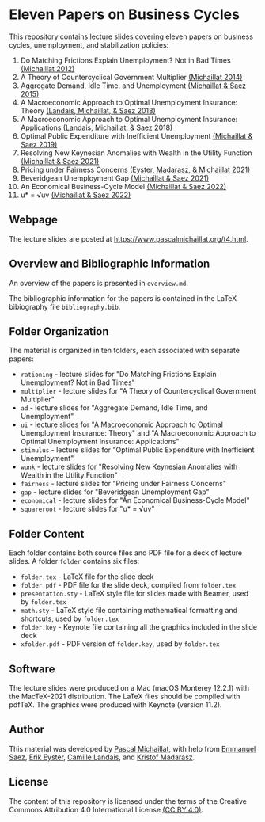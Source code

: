 # Eleven Papers on Business Cycles

This repository contains lecture slides covering eleven papers on business cycles, unemployment, and stabilization policies:

1. Do Matching Frictions Explain Unemployment? Not in Bad Times [(Michaillat 2012)](https://www.pascalmichaillat.org/1.html)
2. A Theory of Countercyclical Government Multiplier [(Michaillat 2014)](https://www.pascalmichaillat.org/2.html)
3. Aggregate Demand, Idle Time, and Unemployment [(Michaillat & Saez 2015)](https://www.pascalmichaillat.org/3.html)
4. A Macroeconomic Approach to Optimal Unemployment Insurance: Theory [(Landais, Michaillat, & Saez 2018)](https://www.pascalmichaillat.org/4.html)
5. A Macroeconomic Approach to Optimal Unemployment Insurance: Applications [(Landais, Michaillat, & Saez 2018)](https://www.pascalmichaillat.org/5.html)
6. Optimal Public Expenditure with Inefficient Unemployment [(Michaillat & Saez 2019)](https://www.pascalmichaillat.org/6.html)
7. Resolving New Keynesian Anomalies with Wealth in the Utility Function [(Michaillat & Saez 2021)](https://www.pascalmichaillat.org/11.html)
8. Pricing under Fairness Concerns [(Eyster, Madarasz, & Michaillat 2021)](https://www.pascalmichaillat.org/8.html)
9. Beveridgean Unemployment Gap [(Michaillat & Saez 2021)](https://www.pascalmichaillat.org/9.html)
10. An Economical Business-Cycle Model [(Michaillat & Saez 2022)](https://www.pascalmichaillat.org/7.html)
11. u* = √uv [(Michaillat & Saez 2022)](https://www.pascalmichaillat.org/13.html)

## Webpage

The lecture slides are posted at https://www.pascalmichaillat.org/t4.html.

## Overview and Bibliographic Information

An overview of the papers is presented in `overview.md`.

The bibliographic information for the papers is contained in the LaTeX bibiography file `bibliography.bib`.

## Folder Organization

The material is organized in ten folders, each associated with separate papers:

* `rationing` - lecture slides for "Do Matching Frictions Explain Unemployment? Not in Bad Times"
* `multiplier` - lecture slides for "A Theory of Countercyclical Government Multiplier"
* `ad` - lecture slides for "Aggregate Demand, Idle Time, and Unemployment"
* `ui` - lecture slides for "A Macroeconomic Approach to Optimal Unemployment Insurance: Theory" and "A Macroeconomic Approach to Optimal Unemployment Insurance: Applications"
* `stimulus` - lecture slides for "Optimal Public Expenditure with Inefficient Unemployment"
* `wunk` - lecture slides for "Resolving New Keynesian Anomalies with Wealth in the Utility Function"
* `fairness` - lecture slides for "Pricing under Fairness Concerns"
* `gap` - lecture slides for "Beveridgean Unemployment Gap"
* `economical` - lecture slides for "An Economical Business-Cycle Model"
* `squareroot` - lecture slides for "u* = √uv"

## Folder Content

Each folder contains both source files and PDF file for a deck of lecture slides. A folder `folder` contains six files:

* `folder.tex` - LaTeX file for the slide deck
* `folder.pdf` - PDF file for the slide deck, compiled from `folder.tex`
* `presentation.sty` - LaTeX style file for slides made with Beamer, used by `folder.tex`
* `math.sty` - LaTeX style file containing mathematical formatting and shortcuts, used by `folder.tex`
* `folder.key` - Keynote file containing all the graphics included in the slide deck
* `xfolder.pdf` - PDF version of `folder.key`, used by `folder.tex`

## Software

The lecture slides were produced on a Mac (macOS Monterey 12.2.1) with the MacTeX-2021 distribution. The LaTeX files should be compiled with pdfTeX. The graphics were produced with Keynote (version 11.2).

## Author

This material was developed by [Pascal Michaillat](https://www.pascalmichaillat.org), with help from [Emmanuel Saez](https://eml.berkeley.edu/~saez/), [Erik Eyster](https://econ.ucsb.edu/people/faculty/erik-eyster), [Camille Landais](https://www.lse.ac.uk/economics/people/faculty/camille-landais), and [Kristof Madarasz](https://www.lse.ac.uk/management/people/academic-staff/kmadarasz).

## License

The content of this repository is licensed under the terms of the Creative Commons Attribution 4.0 International License [(CC BY 4.0)](http://creativecommons.org/licenses/by/4.0/).
